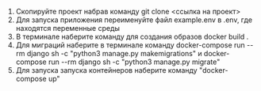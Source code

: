 
1. Скопируйте проект набрав команду git clone <ссылка на проект>
2. Для запуска приложения переименуйте файл example.env в .env, где находятся переменные среды
3. В терминале наберите команду для создания образов docker build .
4. Для миграций наберите в терминале команду  docker-compose run --rm django sh -c "python3 manage.py makemigrations" и
docker-compose run --rm django sh -c "python3 manage.py migrate"
5. Для запуска запуска контейнеров наберите команду "docker-compose up"
